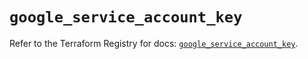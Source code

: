 # `google_service_account_key`

Refer to the Terraform Registry for docs: [`google_service_account_key`](https://registry.terraform.io/providers/hashicorp/google-beta/5.36.0/docs/resources/google_service_account_key).

